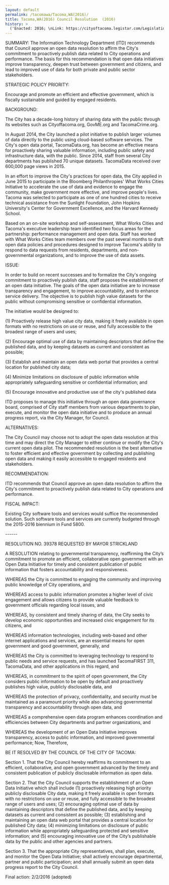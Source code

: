 ```yaml
---
layout: default
permalink: /tacomawa/Tacoma,WA(2016)/
title: Tacoma,WA(2016) Council Resolution  (2016)
history: >
  ('Enacted: 2016; \nLink: https://cityoftacoma.legistar.com/LegislationDetail.aspx?ID=2558873=754BE35D-0C23-421D-8CA0-62D244FD2368==; \nMeans: Council Resolution',)
---
```


<p>SUMMARY: The Information Technology Department (lTD) recommends that Council approve an open data resolution to affirm the City's commitment to proactively publish data related to City operations and performance. The basis for this recommendation is that open data initiatives improve transparency, deepen trust between government and citizens, and lead to improved use of data for both private and public sector stakeholders. </p>
<p>STRATEGIC POLICY PRIORITY:</p>
<p>Encourage and promote an efficient and effective government, which is fiscally sustainable and guided by engaged residents.</p>
<p>BACKGROUND:</p>
<p>The City has a decade-long history of sharing data with the public through its websites such as Cityoffacoma.org, GovME.org and TacomaCrime.org.</p>
<p>In August 2014, the City launched a pilot initiative to publish larger volumes of data directly to the public using cloud-based software services. The City's open data portal, TacomaData.org, has become an effective means for proactively sharing valuable information, including public safety and infrastructure data, with the public. Since 2014, staff from several City departments has published 70 unique datasets. TacomaData received over 600,000 page views in 2015.</p>
<p>In an effort to improve the City's practices for open data, the City applied in June 2015 to participate in the Bloomberg Philanthropies' What Works Cities Initiative to accelerate the use of data and evidence to engage the community, make government more effective, and improve people's lives. Tacoma was selected to participate as one of one hundred cities to receive technical assistance from the Sunlight Foundation, John Hopkins University's Center for Government Excellence, and the Harvard Kennedy School.</p>
<p>Based on an on-site workshop and self-assessment, What Works Cities and Tacoma's executive leadership team identified two focus areas for the partnership: performance management and open data. Staff has worked with What Works Cities team members over the past several months to draft open data policies and procedures designed to improve Tacoma's ability to respond to data requests from residents, departments, and non-governmental organizations, and to improve the use of data assets.</p>
<p>ISSUE:</p>
<p>In order to build on recent successes and to formalize the City's ongoing commitment to proactively publish data, staff proposes the establishment of an open data initiative. The goals of the open data initiative are to increase transparency and engagement, to improve accountability, and to enhance service delivery. The objective is to publish high value datasets for the public without compromising sensitive or confidential information.</p>
<p>The initiative would be designed to:</p>
<p>(1) Proactively release high value city data, making it freely available in open formats with no restrictions on use or reuse, and fully accessible to the broadest range of users and uses;</p>
<p>(2) Encourage optimal use of data by maintaining descriptors that define the published data, and by keeping datasets as current and consistent as possible;</p>
<p>(3) Establish and maintain an open data web portal that provides a central location for published city data;</p>
<p>(4) Minimize limitations on disclosure of public information while appropriately safeguarding sensitive or confidential information; and</p>
<p>(5) Encourage innovative and productive use of the city's published data</p>
<p>ITD proposes to manage this initiative through an open data governance board, comprised of City staff members from various departments to plan, execute, and monitor the open data initiative and to produce an annual progress report, via the City Manager, for Council.</p>
<p>ALTERNATIVES:</p>
<p>The City Council may choose not to adopt the open data resolution at this time and may direct the City Manager to either continue or modify the City's current open data pilot. The recommended resolution is the best alternative to foster efficient and effective government by collecting and publishing open data and making it easily accessible to engaged residents and stakeholders.</p>
<p>RECOMMENDATION:</p>
<p>ITD recommends that Council approve an open data resolution to affirm the City's commitment to proactively publish data related to City operations and performance.</p>
<p>FISCAL IMPACT:</p>
<p>Existing City software tools and services would suffice the recommended solution. Such software tools and services are currently budgeted through the 2015-2016 biennium in Fund 5800.</p>
<p>------</p>
<p>RESOLUTION NO. 39378 REQUESTED BY MAYOR STRICKLAND</p>
<p>A RESOLUTION relating to governmental transparency, reaffirming the City’s commitment to promote an efficient, collaborative open government with an Open Data Initiative for timely and consistent publication of public information that fosters accountability and responsiveness.</p>
<p>WHEREAS the City is committed to engaging the community and improving public knowledge of City operations, and</p>
<p>WHEREAS access to public information promotes a higher level of civic engagement and allows citizens to provide valuable feedback to government officials regarding local issues, and</p>
<p>WHEREAS, by consistent and timely sharing of data, the City seeks to develop economic opportunities and increased civic engagement for its citizens, and</p>
<p>WHEREAS information technologies, including web-based and other internet applications and services, are an essential means for open government and good government, generally, and</p>
<p>WHEREAS the City is committed to leveraging technology to respond to public needs and service requests, and has launched TacomaFIRST 311, TacomaData, and other applications in this regard, and</p>
<p>WHEREAS, in commitment to the spirit of open government, the City considers public information to be open by default and proactively publishes high value, publicly disclosable data, and</p>
<p>WHEREAS the protection of privacy, confidentiality, and security must be maintained as a paramount priority while also advancing governmental transparency and accountability through open data, and</p>
<p>WHEREAS a comprehensive open data program enhances coordination and efficiencies between City departments and partner organizations, and</p>
<p>WHEREAS the development of an Open Data Initiative improves transparency, access to public information, and improved governmental performance; Now, Therefore,</p>
<p>BE IT RESOLVED BY THE COUNCIL OF THE CITY OF TACOMA:</p>
<p>Section 1. That the City Council hereby reaffirms its commitment to an efficient, collaborative, and open government advanced by the timely and consistent publication of publicly disclosable information as open data.</p>
<p>Section 2. That the City Council supports the establishment of an Open Data Initiative which shall include (1) proactively releasing high priority publicly disclosable City data, making it freely available in open formats with no restrictions on use or reuse, and fully accessible to the broadest range of users and uses; (2) encouraging optimal use of data by maintaining descriptors that define the published data, and by keeping datasets as current and consistent as possible; (3) establishing and maintaining an open data web portal that provides a central location for published City data; (4) minimizing limitations on disclosure of public information while appropriately safeguarding protected and sensitive information; and (5) encouraging innovative use of the City’s publishable data by the public and other agencies and partners.</p>
<p>Section 3. That the appropriate City representatives, shall plan, execute, and monitor the Open Data Initiative; shall actively encourage departmental, partner and public participation; and shall annually submit an open data progress report to the City Council.</p>
<p>Final action: 2/2/2016 (adopted)</p>